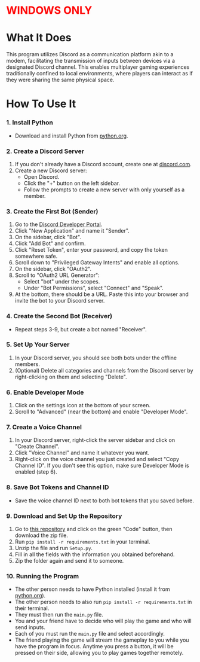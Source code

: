 # <span style="color:red">WINDOWS ONLY</span>

# What It Does
This program utilizes Discord as a communication platform akin to a modem, facilitating the transmission of inputs between devices via a designated Discord channel. This enables multiplayer gaming experiences traditionally confined to local environments, where players can interact as if they were sharing the same physical space.
# How To Use It

### 1. Install Python
- Download and install Python from [python.org](https://www.python.org/downloads/).

### 2. Create a Discord Server
1. If you don't already have a Discord account, create one at [discord.com](https://discord.com/).
2. Create a new Discord server:
   - Open Discord.
   - Click the "+" button on the left sidebar.
   - Follow the prompts to create a new server with only yourself as a member.

### 3. Create the First Bot (Sender)
1. Go to the [Discord Developer Portal](https://discord.com/developers/applications).
2. Click "New Application" and name it "Sender".
3. On the sidebar, click "Bot".
4. Click "Add Bot" and confirm.
5. Click "Reset Token", enter your password, and copy the token somewhere safe.
6. Scroll down to "Privileged Gateway Intents" and enable all options.
7. On the sidebar, click "OAuth2".
8. Scroll to "OAuth2 URL Generator":
    - Select "bot" under the scopes.
    - Under "Bot Permissions", select "Connect" and "Speak".
9. At the bottom, there should be a URL. Paste this into your browser and invite the bot to your Discord server.

### 4. Create the Second Bot (Receiver)
- Repeat steps 3-9, but create a bot named "Receiver".

### 5. Set Up Your Server
1. In your Discord server, you should see both bots under the offline members.
2. (Optional) Delete all categories and channels from the Discord server by right-clicking on them and selecting "Delete".

### 6. Enable Developer Mode
1. Click on the settings icon at the bottom of your screen.
2. Scroll to "Advanced" (near the bottom) and enable "Developer Mode".

### 7. Create a Voice Channel
1. In your Discord server, right-click the server sidebar and click on "Create Channel".
2. Click "Voice Channel" and name it whatever you want.
3. Right-click on the voice channel you just created and select "Copy Channel ID". If you don't see this option, make sure Developer Mode is enabled (step 6).

### 8. Save Bot Tokens and Channel ID
- Save the voice channel ID next to both bot tokens that you saved before.

### 9. Download and Set Up the Repository
1. Go to [this repository](#) and click on the green "Code" button, then download the zip file.
2. Run `pip install -r requirements.txt` in your terminal.
3. Unzip the file and run `Setup.py`.
4. Fill in all the fields with the information you obtained beforehand.
5. Zip the folder again and send it to someone.

### 10. Running the Program
- The other person needs to have Python installed (install it from [python.org](https://www.python.org/)).
- The other person needs to also run `pip install -r requirements.txt` in their terminal.
- They must then run the `main.py` file.
- You and your friend have to decide who will play the game and who will send inputs.
- Each of you must run the `main.py` file and select accordingly.
- The friend playing the game will stream the gameplay to you while you have the program in focus. Anytime you press a button, it will be pressed on their side, allowing you to play games together remotely.
